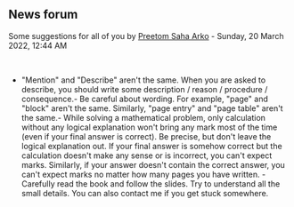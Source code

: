 <h2>News forum</h2><a href="https://moodle.cse.buet.ac.bd/user/view.php?id=1764&course=646"></a>
Some suggestions for all of you
by <a href="https://moodle.cse.buet.ac.bd/user/view.php?id=1764&course=646">Preetom Saha Arko</a> - Sunday, 20 March 2022, 12:44 AM


 

- "Mention" and "Describe" aren't the same. When you are asked to describe, you should write some description / reason / procedure / consequence.- Be careful about wording. For example, "page" and "block" aren't the same. Similarly, "page entry" and "page table" aren't the same.- While solving a mathematical problem, only calculation without any logical explanation won't bring any mark most of the time (even if your final answer is correct). Be precise, but don't leave the logical explanation out. If your final answer is somehow correct but the calculation doesn't make any sense or is incorrect, you can't expect marks. Similarly, if your answer doesn't contain the correct answer, you can't expect marks no matter how many pages you have written. - Carefully read the book and follow the slides. Try to understand all the small details. You can also contact me if you get stuck somewhere.






